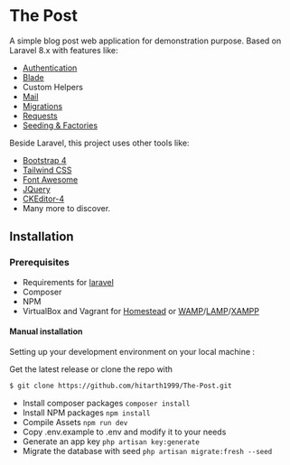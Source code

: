 # The Post

A simple blog post web application for demonstration purpose. Based on Laravel 8.x with features like:
- [Authentication](https://laravel.com/docs/8.x/authentication)
- [Blade](https://laravel.com/docs/8.x/blade)
- Custom Helpers
- [Mail](https://laravel.com/docs/8.x/mail)
- [Migrations](https://laravel.com/docs/8.x/migrations)
- [Requests](https://laravel.com/docs/8.x/validation#form-request-validation)
- [Seeding & Factories](https://laravel.com/docs/8.x/seeding)

Beside Laravel, this project uses other tools like:
- [Bootstrap 4](https://getbootstrap.com/)
- [Tailwind CSS](https://tailwindcss.com/)
- [Font Awesome](http://fontawesome.io/)
- [JQuery](https://jquery.com/)
- [CKEditor-4](https://ckeditor.com/ckeditor-4/)
- Many more to discover.

## Installation
### Prerequisites
-   Requirements for [laravel](https://laravel.com/docs)
-   Composer
-   NPM
- VirtualBox and Vagrant for [Homestead](https://laravel.com/docs/8.x/homestead) or [WAMP](https://www.wampserver.com/en/)/[LAMP](https://bitnami.com/stack/lamp/installer)/[XAMPP](https://www.apachefriends.org/download.html)

#### Manual installation
Setting up your development environment on your local machine :

Get the latest release or clone the repo with
```sh
$ git clone https://github.com/hitarth1999/The-Post.git
```
-   Install composer packages `composer install `
-   Install NPM packages `npm install`
-   Compile Assets `npm run dev`
-   Copy .env.example to .env and modify it to your needs
-   Generate an app key `php artisan key:generate`
-   Migrate the database with seed `php artisan migrate:fresh --seed`
